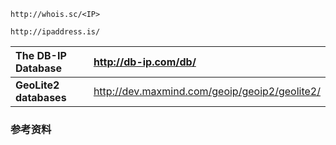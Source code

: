`http://whois.sc/<IP>`

`http://ipaddress.is/`


| **The DB-IP Database** | http://db-ip.com/db/ |
|:-----------------------|:---------------------|
| **GeoLite2 databases** | http://dev.maxmind.com/geoip/geoip2/geolite2/ |


### 参考资料 ###